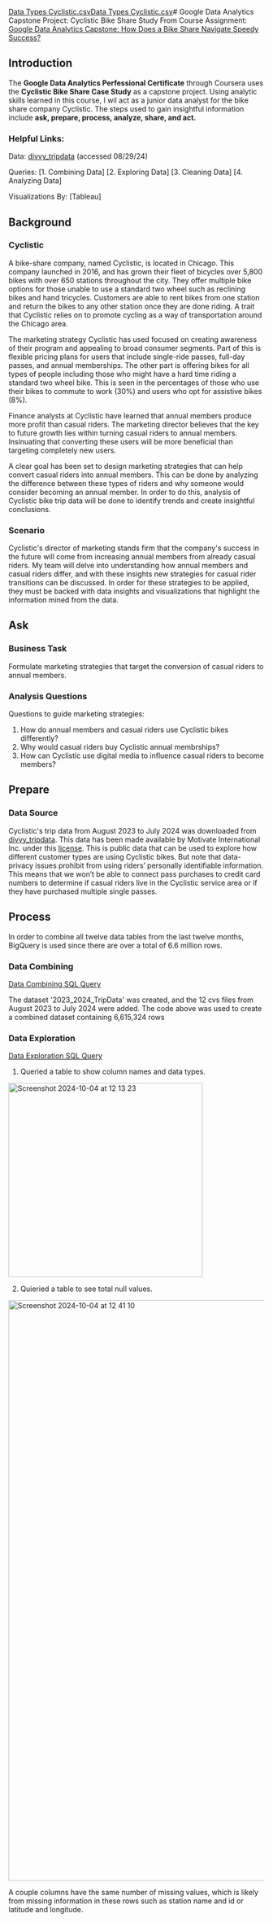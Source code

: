 [Data Types Cyclistic.csv](https://github.com/user-attachments/files/17262729/Data.Types.Cyclistic.csv)[Data Types Cyclistic.csv](https://github.com/user-attachments/files/17262685/Data.Types.Cyclistic.csv)# Google Data Analytics Capstone Project: Cyclistic Bike Share Study
From Course Assignment: [Google Data Analytics Capstone: How Does a Bike Share Navigate Speedy Success?](https://www.coursera.org/learn/google-data-analytics-capstone/supplement/7PGIT/case-study-1-how-does-a-bike-share-navigate-speedy-success)
## Introduction
The **Google Data Analytics Perfessional Certificate** through Coursera uses the **Cyclistic Bike Share Case Study** as a capstone project. Using analytic skills learned in this course, I wil act as a junior data analyst for the bike share company Cyclistic. The steps used to gain insightful information include **ask, prepare, process, analyze, share, and act.**
### Helpful Links:
Data: [divvy_tripdata](https://divvy-tripdata.s3.amazonaws.com/index.html) (accessed 08/29/24)

Queries:
[1. Combining Data]
[2. Exploring Data]
[3. Cleaning Data]
[4. Analyzing Data]

Visualizations By: [Tableau]
## Background
### Cyclistic
A bike-share company, named Cyclistic, is located in Chicago. This company launched in 2016, and has grown their fleet of bicycles over 5,800 bikes with over 650 stations throughout the city. They offer multiple bike options for those unable to use a standard two wheel such as reclining bikes and hand tricycles. Customers are able to rent bikes from one station and return the bikes to any other station once they are done riding. A trait that Cyclistic relies on to promote cycling as a way of transportation around the Chicago area.

The marketing strategy Cyclistic has used focused on creating awareness of their program and appealing to broad consumer segments. Part of this is flexible pricing plans for users that include single-ride passes, full-day passes, and annual memberships. The other part is offering bikes for all types of people including those who might have a hard time riding a standard two wheel bike. This is seen in the percentages of those who use their bikes to commute to work (30%) and users who opt for assistive bikes (8%).

Finance analysts at Cyclistic have learned that annual members produce more profit than casual riders. The marketing director believes that the key to future growth lies within turning casual riders to annual members. Insinuating that converting these users will be more beneficial than targeting completely new users.

A clear goal has been set to design marketing strategies that can help convert casual riders into annual members. This can be done by analyzing the difference between these types of riders and why someone would consider becoming an annual member. In order to do this, analysis of Cyclistic bike trip data will be done to identify trends and create insightful conclusions.
### Scenario
Cyclistic's director of marketing stands firm that the company's success in the future will come from increasing annual members from already casual riders. My team will delve into understanding how annual members and casual riders differ, and with these insights new strategies for casual rider transitions can be discussed. In order for these strategies to be applied, they must be backed with data insights and visualizations that highlight the information mined from the data.

## Ask
### Business Task
Formulate marketing strategies that target the conversion of casual riders to annual members.

### Analysis Questions
Questions to guide marketing strategies:
  1. How do annual members and casual riders use Cyclistic bikes differently?
  2. Why would casual riders buy Cyclistic annual membrships?
  3. How can Cyclistic use digital media to influence casual riders to become members?

## Prepare
### Data Source
Cyclistic's trip data from August 2023 to July 2024 was downloaded from [divvy_tripdata](https://divvy-tripdata.s3.amazonaws.com/index.html). This data has been made available by Motivate International Inc. under this [license](https://divvybikes.com/data-license-agreement).
This is public data that can be used to explore how different customer types are using Cyclistic bikes. But note that data-privacy issues prohibit from using riders’ personally identifiable information. This means that we won’t be able to connect pass purchases to credit card numbers to determine if casual riders live in the Cyclistic service area or if they have purchased multiple single passes.

## Process
In order to combine all twelve data tables from the last twelve months, BigQuery is used since there are over a total of 6.6 million rows.
### Data Combining
[Data Combining SQL Query](https://github.com/alexander-stant/Google-Data-Analytics-Case-Study/blob/main/Data%20Combining.sql)

The dataset '2023_2024_TripData' was created, and the 12 cvs files from August 2023 to July 2024 were added. The code above was used to create a combined dataset containing 6,615,324 rows
### Data Exploration
[Data Exploration SQL Query](https://github.com/alexander-stant/Google-Data-Analytics-Case-Study/blob/main/Data%20Exploration.sql)

1. Queried a table to show column names and data types.

<img width="382" alt="Screenshot 2024-10-04 at 12 13 23" src="https://github.com/user-attachments/assets/59537945-73cb-410f-9a51-1b2d028f52c8">

2. Quieried a table to see total null values.

<img width="1141" alt="Screenshot 2024-10-04 at 12 41 10" src="https://github.com/user-attachments/assets/0525923a-b3d4-4e37-b7fd-216ad740ec14">

A couple columns have the same number of missing values, which is likely from missing information in these rows such as station name and id or latitude and longitude.


   



